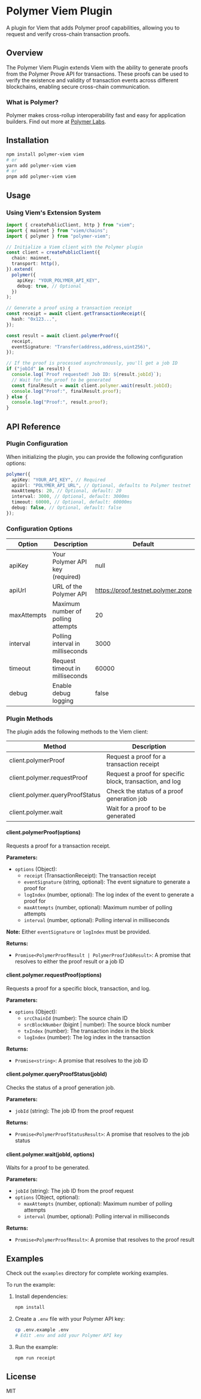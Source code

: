 # Polymer Viem Plugin

A plugin for Viem that adds Polymer proof capabilities, allowing you to request and verify cross-chain transaction proofs.

## Overview

The Polymer Viem Plugin extends Viem with the ability to generate proofs from the Polymer Prove API for transactions. These proofs can be used to verify the existence and validity of transaction events across different blockchains, enabling secure cross-chain communication.

### What is Polymer?

Polymer makes cross-rollup interoperability fast and easy for application builders. Find out more at [Polymer Labs](https://www.polymerlabs.org).

## Installation

```bash
npm install polymer-viem viem
# or
yarn add polymer-viem viem
# or
pnpm add polymer-viem viem
```

## Usage

### Using Viem's Extension System

```typescript
import { createPublicClient, http } from "viem";
import { mainnet } from "viem/chains";
import { polymer } from "polymer-viem";

// Initialize a Viem client with the Polymer plugin
const client = createPublicClient({
  chain: mainnet,
  transport: http(),
}).extend(
  polymer({
    apiKey: "YOUR_POLYMER_API_KEY",
    debug: true, // Optional
  })
);

// Generate a proof using a transaction receipt
const receipt = await client.getTransactionReceipt({
  hash: "0x123...",
});

const result = await client.polymerProof({
  receipt,
  eventSignature: "Transfer(address,address,uint256)",
});

// If the proof is processed asynchronously, you'll get a job ID
if ("jobId" in result) {
  console.log(`Proof requested! Job ID: ${result.jobId}`);
  // Wait for the proof to be generated
  const finalResult = await client.polymer.wait(result.jobId);
  console.log("Proof:", finalResult.proof);
} else {
  console.log("Proof:", result.proof);
}
```

## API Reference

### Plugin Configuration

When initializing the plugin, you can provide the following configuration options:

```typescript
polymer({
  apiKey: "YOUR_API_KEY", // Required
  apiUrl: "POLYMER_API_URL", // Optional, defaults to Polymer testnet
  maxAttempts: 20, // Optional, default: 20
  interval: 3000, // Optional, default: 3000ms
  timeout: 60000, // Optional, default: 60000ms
  debug: false, // Optional, default: false
});
```

### Configuration Options

| Option      | Description                        | Default                            |
| ----------- | ---------------------------------- | ---------------------------------- |
| apiKey      | Your Polymer API key (required)    | null                               |
| apiUrl      | URL of the Polymer API             | https://proof.testnet.polymer.zone |
| maxAttempts | Maximum number of polling attempts | 20                                 |
| interval    | Polling interval in milliseconds   | 3000                               |
| timeout     | Request timeout in milliseconds    | 60000                              |
| debug       | Enable debug logging               | false                              |

### Plugin Methods

The plugin adds the following methods to the Viem client:

| Method                          | Description                                              |
| ------------------------------- | -------------------------------------------------------- |
| client.polymerProof             | Request a proof for a transaction receipt                |
| client.polymer.requestProof     | Request a proof for specific block, transaction, and log |
| client.polymer.queryProofStatus | Check the status of a proof generation job               |
| client.polymer.wait             | Wait for a proof to be generated                         |

#### client.polymerProof(options)

Requests a proof for a transaction receipt.

**Parameters:**

- `options` (Object):
  - `receipt` (TransactionReceipt): The transaction receipt
  - `eventSignature` (string, optional): The event signature to generate a proof for
  - `logIndex` (number, optional): The log index of the event to generate a proof for
  - `maxAttempts` (number, optional): Maximum number of polling attempts
  - `interval` (number, optional): Polling interval in milliseconds

**Note:** Either `eventSignature` or `logIndex` must be provided.

**Returns:**

- `Promise<PolymerProofResult | PolymerProofJobResult>`: A promise that resolves to either the proof result or a job ID

#### client.polymer.requestProof(options)

Requests a proof for a specific block, transaction, and log.

**Parameters:**

- `options` (Object):
  - `srcChainId` (number): The source chain ID
  - `srcBlockNumber` (bigint | number): The source block number
  - `txIndex` (number): The transaction index in the block
  - `logIndex` (number): The log index in the transaction

**Returns:**

- `Promise<string>`: A promise that resolves to the job ID

#### client.polymer.queryProofStatus(jobId)

Checks the status of a proof generation job.

**Parameters:**

- `jobId` (string): The job ID from the proof request

**Returns:**

- `Promise<PolymerProofStatusResult>`: A promise that resolves to the job status

#### client.polymer.wait(jobId, options)

Waits for a proof to be generated.

**Parameters:**

- `jobId` (string): The job ID from the proof request
- `options` (Object, optional):
  - `maxAttempts` (number, optional): Maximum number of polling attempts
  - `interval` (number, optional): Polling interval in milliseconds

**Returns:**

- `Promise<PolymerProofResult>`: A promise that resolves to the proof result

## Examples

Check out the `examples` directory for complete working examples.

To run the example:

1. Install dependencies:

   ```bash
   npm install
   ```

2. Create a `.env` file with your Polymer API key:

   ```bash
   cp .env.example .env
   # Edit .env and add your Polymer API key
   ```

3. Run the example:

   ```bash
   npm run receipt
   ```

## License

MIT
